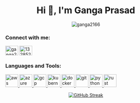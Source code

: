 <h1 align="center">Hi 👋, I'm Ganga Prasad</h1>
<p align="center"> <img src="https://komarev.com/ghpvc/?username=ganga2166&label=Profile%20views&color=0e75b6&style=flat" alt="ganga2166" /> </p>

<h3 align="left">Connect with me:</h3>
<p align="left">
<a href="https://www.linkedin.com/in/ganga-prasad2166/" target="blank"><img align="center" src="https://skillicons.dev/icons?i=linkedin" alt="ganga2166" height="30" width="40" /></a>
<a href="https://x.com/Ganga2166" target="blank"><img align="center" src="https://skillicons.dev/icons?i=twitter" alt="13285241" height="30" width="40" /></a>
</p>

<h3 align="left">Languages and Tools:</h3>

<p align="left"> 
    <a href="https://aws.amazon.com/" target="_blank" rel="noreferrer"> 
        <img src="https://skillicons.dev/icons?i=aws" alt="aws" width="40" height="40"/> 
    </a> 
    <a href="https://azure.microsoft.com/" target="_blank" rel="noreferrer"> 
        <img src="https://www.vectorlogo.zone/logos/microsoft_azure/microsoft_azure-icon.svg" alt="azure" width="40" height="40"/> 
    </a> 
    <a href="https://cloud.google.com" target="_blank" rel="noreferrer"> 
        <img src="https://www.vectorlogo.zone/logos/google_cloud/google_cloud-icon.svg" alt="gcp" width="40" height="40"/> 
    </a> 
    <a href="https://kubernetes.io" target="_blank" rel="noreferrer"> 
        <img src="https://www.vectorlogo.zone/logos/kubernetes/kubernetes-icon.svg" alt="kubernetes" width="40" height="40"/> 
    </a> 
    <a href="https://www.docker.com/" target="_blank" rel="noreferrer"> 
        <img src="https://www.vectorlogo.zone/logos/docker/docker-icon.svg" alt="docker" width="40" height="40"/> 
    </a> 
    <a href="https://git-scm.com/" target="_blank" rel="noreferrer"> 
        <img src="https://www.vectorlogo.zone/logos/git-scm/git-scm-icon.svg" alt="git" width="40" height="40"/> 
    </a> 
    <a href="https://www.python.org" target="_blank" rel="noreferrer"> 
        <img src="https://www.vectorlogo.zone/logos/python/python-icon.svg" alt="python" width="40" height="40"/> 
    </a> 
    <a href="https://www.rust-lang.org/" target="_blank" rel="noreferrer"> 
        <img src="https://www.rust-lang.org/logos/rust-logo-512x512.png" alt="rust" width="40" height="40"/> 
    </a> 
</p>

<div align="center">
    <a href="https://git.io/streak-stats">
        <img src="https://streak-stats.demolab.com/?user=ganga2166&currStreakNum=2FD3EB&fire=pink&sideLabels=F00&date_format=[Y.]n.j" alt="GitHub Streak">
    </a>
</div>
